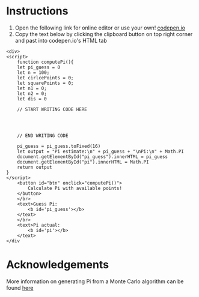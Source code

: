 # Instructions

1. Open the following link for online editor or use your own!
 [codepen.io](https://codepen.io/pen/)
2. Copy the text below by clicking the clipboard button on top right corner and
   past into codepen.io's HTML tab

```
<div>
<script>
    function computePi(){
    let pi_guess = 0
    let n = 100;
    let cirlcePoints = 0;
    let squarePoints = 0;
    let n1 = 0;
    let n2 = 0;
    let dis = 0
    
    // START WRITING CODE HERE
    
    
    
    
    // END WRITING CODE 
    
    pi_guess = pi_guess.toFixed(16)
    let output = "Pi estimate:\n" + pi_guess + "\nPi:\n" + Math.PI
    document.getElementById("pi_guess").innerHTML = pi_guess
    document.getElementById("pi").innerHTML = Math.PI
    return output
}
</script>
    <button id="btn" onclick="computePi()">
        Calculate Pi with available points!
    </button>
    </br>
    <text>Guess Pi: 
        <b id='pi_guess'></b>
    </text>
    </br>
    <text>Pi actual: 
        <b id='pi'></b>
    </text>
</div
```

# Acknowledgements
More information on generating Pi from a Monte Carlo algorithm can be found [here](https://blogs.sas.com/content/iml/2016/03/14/monte-carlo-estimates-of-pi.html)

